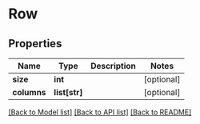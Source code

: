 # Row

## Properties
Name | Type | Description | Notes
------------ | ------------- | ------------- | -------------
**size** | **int** |  | [optional] 
**columns** | **list[str]** |  | [optional] 

[[Back to Model list]](../README.md#documentation-for-models) [[Back to API list]](../README.md#documentation-for-api-endpoints) [[Back to README]](../README.md)


